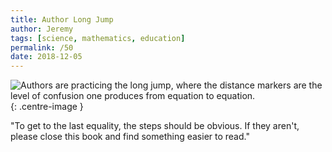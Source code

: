 ```yaml
---
title: Author Long Jump
author: Jeremy
tags: [science, mathematics, education]
permalink: /50
date: 2018-12-05
---
```


![Authors are practicing the long jump, where the distance markers are the level of confusion one produces from equation to equation.](https://res.cloudinary.com/dh3hm8pb7/image/upload/c_scale,q_auto:best,w_615/v1535842782/Handwaving/Published/AuthorLongJump.png){: .centre-image }

"To get to the last equality, the steps should be obvious. If they aren't, please close this book and find something easier to read."